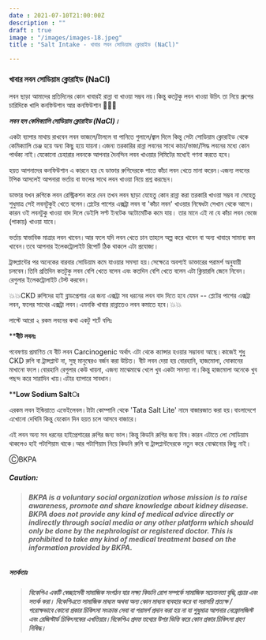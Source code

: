 ```yaml
---
date : 2021-07-10T21:00:00Z
description : ""
draft : true
image : "/images/images-18.jpeg"
title : "Salt Intake - খাবার লবন সোডিয়াম ক্লোরাইড (NaCl)"

---
```

### খাবার লবন সোডিয়াম ক্লোরাইড (NaCl)

লবন ছাড়া আমাদের প্রতিদিনের কোন খাবারই রান্না বা খাওয়া সম্ভব নয়।কিন্তু কতটুকু লবন খাওয়া উচিৎ তা নিয়ে গ্রুপের চারিদিকে খালি কনফিউশান আর কনফিউশান 🤔🙄😋

**_লবন হল কেমিক্যালি সোডিয়াম ক্লোরাইড (NaCl)।_**

একটা ব্যাপার মাথায় রাখবেন লবন ভাজলে/টাললে বা পানিতে গুলালে/জ্বাল দিলে কিন্তু সেটা সোডিয়াম ক্লোরাইড থেকে কেমিক্যালি চেঞ্জ হয়ে অন্য কিছু হয়ে যায়না।এজন্য তরকারির রান্না লবনের সাথে কাচা/ভাজা/সিদ্ধ লবনের মধ্যে কোন পার্থক্য নাই।যেকোনো চেহারার লবনকে আপনার দৈনন্দিন লবন খাওয়ার লিমিটের মধ্যেই গণনা করতে হবে।

হয়ত আপনাদের কনফিউশান এ কারনে হয় যে ডাক্তার রুগিদেরকে পাতে কাঁচা লবন খেতে মানা করেন।এজন্য লবনের টপিক আসলেই আপনারা ভর্তায় বা ফলের সাথে লবন খাওয়া নিয়ে প্রশ্ন করছেন।

ডাক্তার যখন রুগিকে লবন রেস্ট্রিকশন করে দেন তখন লবন ছাড়া যেহেতু কোন রান্না করা তরকারি খাওয়া সম্ভব না সেহেতু শুধুমাত্র সেই লবনটুকুই খেতে বলেন।প্লেটের পাশের এক্সট্রা লবন বা 'কাঁচা লবন' খাওয়ার নিষেধটা সেখান থেকে আসে।কারন ওই লবনটুকু খাওয়া বাদ দিলে ডেইলি সল্ট ইনটেক অটোমেটিক কমে যায়। তার মানে এই না যে কাঁচা লবন ভেজে (পাকায়) খাওয়া যাবে।

ভর্তায় স্বাভাবিক মাত্রার লবন খাবেন।আর ফলে যদি লবন খেতে চান তাহলে অল্প করে খাবেন বা অন্য খাবারে সামান্য কম খাবেন।তবে আপনার ইলেকট্রোলাইট রিপোর্ট ঠিক থাকলে এটা প্রযোজ্য।

ট্রান্সপ্লান্টের পর অনেকের বারবার সোডিয়াম কমে যাওয়ার সমস্যা হয়।সেক্ষেত্রে অবশ্যই ডাক্তারের পরামর্শ অনুযায়ী চলবেন।তিনি প্রতিদিন কতটুকু লবন বেশি খেতে বলেন এবং কতদিন বেশি খেতে বলেন এটা ক্লিয়ারলি জেনে নিবেন।রেগুলার ইলেকট্রোলাইট টেস্ট করবেন।

💥💥CKD রুগিদের হাই ব্লাডপ্রেশার এর জন্য এক্সট্রা সব ধরনের লবন বাদ দিতে হবে যেমন -- প্লেটের পাশের এক্সট্রা লবন, ফলের সাথের এক্সট্রা লবন।এমনকি খাবার রান্নাতেও লবন কমাতে হবে।💥💥

লাস্টে আরো ২ রকম লবনের কথা একটু শর্টে বলিঃ

\****বীট লবনঃ**

গবেষণায় প্রমাণিত যে বীট লবন Carcinogenic অর্থাৎ এটা থেকে ক্যান্সার হওয়ার সম্ভাবনা আছে।কাজেই শুধু CKD রুগি বা ট্রান্সপ্লান্ট না, সুস্থ মানুষেরও বর্জন করা উচিত। বীট লবন দেয়া হয় বোরহানি, হাজমোলা, দোকানের মাখানো ফলে।বোরহানি রেগুলার কেউ খায়না, এজন্য মাঝেমাঝে খেলে খুব একটা সমস্যা না।কিন্তু হাজমোলা অনেকে খুব পছন্দ করে সারাদিন খায়।এটার ব্যাপারে সাবধান।

\****Low Sodium Saltঃ**

এরকম লবন ইন্ডিয়াতে এভেইলেবল।টাটা কোম্পানি থেকে 'Tata Salt Lite' নামে বাজারজাত করা হয়।বাংলাদেশে এখোনো দেখিনি কিন্তু যেকোন দিন হয়ত চলে আসবে বাজারে।

এই লবন অন্য সব ধরনের হাইপ্রেশারের রুগির জন্য ভাল।কিন্তু কিডনি রুগির জন্য বিষ।কারন এটাতে লো সোডিয়াম থাকলেও হাই পটাশিয়াম থাকে।আর পটাশিয়াম নিয়ে কিডনি রুগি বা ট্রান্সপ্লান্টদেরকে নতুন করে বোঝানোর কিছু নাই।

ⒸBKPA

##### **Caution:**

> ###### **BKPA is a voluntary social organization whose mission is to raise awareness, promote and share knowledge about kidney disease. BKPA does not provide any kind of medical advice directly or indirectly through social media or any other platform which should only be done by the nephrologist or registered doctor. This is prohibited to take any kind of medical treatment based on the information provided by BKPA.**

##### **সতর্কতাঃ**

> ###### **বিকেপিএ একটি স্বেচ্ছাসেবী সামাজিক সংগঠন যার লক্ষ্য কিডনি রোগ সম্পর্কে সামাজিক সচেতনতা বৃদ্ধি,প্রচার এবং সতর্ক করা। বিকেপিএতে সামাজিক মাধ্যম অথবা অন্য কোন মাধ্যম ব্যবহার করে বা সরাসরি প্রত্যক্ষ / পরোক্ষভাবে কোনো প্রকার চিকিৎসা সংক্রান্ত সেবা বা পরামর্শ প্রদান করা হয় না যা শুধুমাত্র আপনার নেফ্রোলজিস্ট এবং রেজিস্টার্ড চিকিৎসকের এখতিয়ার।বিকেপিএ প্রদত্ত তথ্যের উপর ভিত্তি করে কোন প্রকার চিকিৎসা গ্রহণ নিষিদ্ধ।**
